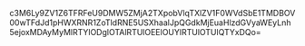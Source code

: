 c3M6Ly9ZV1Z6TFRFeU9DMW5ZMjA2TXpobVlqTXlZV1F0WVdSbE1TMDBOV00wTFdJd1pHWXRNR1ZoTldRNE5USXhaalJpQGdkMjEuaHlzdGVyaWEyLnh5ejoxMDAyMyMlRTYlODglOTAlRTUlOEElOUYlRTUlOTUlQTYxDQo=
